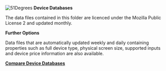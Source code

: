 ![51Degrees](https://51degrees.com/DesktopModules/FiftyOne/Distributor/Logo.ashx?utm_source=github&utm_medium=repository&utm_content=data&utm_campaign=net-open-source "THE Fastest and Most Accurate Device Detection") **Device Databases**

The data files contained in this folder are licenced under the Mozilla Public License 2 and updated monthly.

**Further Options**

Data files that are automatically updated weekly and daily containing properties such as full device type, physical screen size, supported inputs and device price information are also available.

**[Compare Device Databases](https://51degrees.com/compare-data-options?utm_source=github&utm_medium=repository&utm_content=data&utm_campaign=net-open-source "Different device databases which can be used with 51Degrees device detection")**
